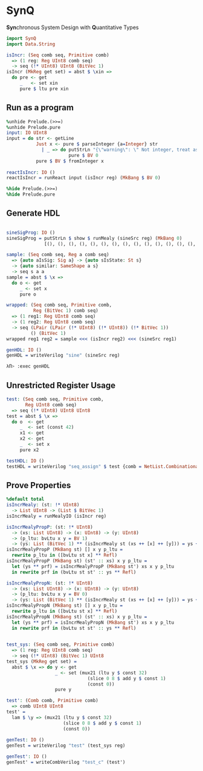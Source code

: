 # SynQ
**Syn**chronous System Design with **Q**uantitative Types

```idris
import SynQ
import Data.String
```

<!-- idris
import Data.List1
%hide Prelude.(>>=)
%hide Prelude.pure
%hide Data.Linear.Interface.seq
%hide Data.LState.(>>=)
%ambiguity_depth 8
-->

```idris
isIncr: (Seq comb seq, Primitive comb)
  => (1 reg: Reg UInt8 comb seq)
  -> seq (!* UInt8) UInt8 (BitVec 1)
isIncr (MkReg get set) = abst $ \xin =>
  do pre <- get
     _   <- set xin
     pure $ ltu pre xin
```

## Run as a program
```idris
%unhide Prelude.(>>=)
%unhide Prelude.pure
input: IO UInt8
input = do str <- getLine
           Just x <- pure $ parseInteger {a=Integer} str
             | _ => do putStrLn "{\"warning\": \" Not integer, treat as zero\"}\n" 
                       pure $ BV 0
           pure $ BV $ fromInteger x
           
reactIsIncr: IO ()
reactIsIncr = runReact input (isIncr reg) (MkBang $ BV 0)

%hide Prelude.(>>=)
%hide Prelude.pure
```

<!-- idris
%hint
lteSucc: (n:Nat) -> LTE n (S n)
lteSucc 0 = LTEZero
lteSucc (S k) = LTESucc (lteSucc k)

minusZero: (n:Nat) -> n = minus n 0
minusZero 0 = Refl
minusZero (S k) = Refl

lutGen': (Comb comb, Primitive comb)
     => (idx_width: Nat)
     -> (data_width: Nat)
     -> (List1 $ BitVec data_width)
     -> (start: comb () $ BitVec idx_width)
     -> comb () (BitVec idx_width) 
     -> comb () (BitVec data_width)
lutGen' idx_width data_width (x ::: []) start idx = const x
lutGen' idx_width data_width (x ::: (y :: xs)) start idx = 
  let next_start = rewrite minusZero idx_width 
                   in slice 0 idx_width $ add start $ const $ 1
  in mux21 (eq start idx) (const x) 
           (lutGen' idx_width data_width (y:::xs) next_start idx)


lutGen: (Comb comb, Primitive comb)
     => {idx_width: Nat}
     -> {data_width: Nat}
     -> (List1 $ BitVec data_width)
     -> comb () (BitVec idx_width) 
     -> comb () (BitVec data_width)
lutGen {idx_width} {data_width} xs idx 
  = lutGen' idx_width data_width xs (const $ 0) idx
  
sine: List1 UInt8
sine = (100) ::: [119, 138, 155, 170, 183, 192, 198, 200, 198, 192, 183, 170,
                  155, 138, 119, 100,  80,  61,  44,  29,  16,   7,   1,   0, 1,
                  7,   16,  29,  44,  61,  80]

sineSig: (Comb comb, Primitive comb)
     => comb () UInt8 -> comb () UInt8
sineSig idx = lutGen sine idx

sineSrc: (Seq comb seq, Primitive comb)
  => (1 reg: Reg UInt8 comb seq)
  -> seq (!* UInt8) () UInt8
sineSrc (MkReg get set) = 
  do cur_idx <- get
     o <- pure $ sineSig cur_idx
     _ <- set (mux21 (ltu cur_idx $ const $ 32)
                     (slice 0 8 $ add cur_idx $ const $ 1)
                     (const $ 0))
     pure o
-->

## Generate HDL
```idris

sineSigProg: IO ()
sineSigProg = putStrLn $ show $ runMealy (sineSrc reg) (MkBang 0) 
              [(), (), (), (), (), (), (), (), (), (), (), (), (), (), ()]

sample: (Seq comb seq, Reg a comb seq)
  => {auto aIsSig: Sig a} -> {auto sIsState: St s}
  -> {auto similar: SameShape a s}
  -> seq s a a
sample = abst $ \x => 
  do o <- get
     _ <- set x
     pure o

wrapped: (Seq comb seq, Primitive comb, 
          Reg (BitVec 1) comb seq)
  => (1 reg1: Reg UInt8 comb seq)
  -> (1 reg2: Reg UInt8 comb seq)
  -> seq (LPair (LPair (!* UInt8) (!* UInt8)) (!* BitVec 1)) 
         () (BitVec 1)
wrapped reg1 reg2 = sample <<< (isIncr reg2) <<< (sineSrc reg1)

genHDL: IO ()
genHDL = writeVerilog "sine" (sineSrc reg)
```

```bash
λΠ> :exec genHDL
```

## Unrestricted Register Usage

```idris
test: (Seq comb seq, Primitive comb, 
       Reg UInt8 comb seq)
  => seq (!* UInt8) UInt8 UInt8
test = abst $ \x => 
  do o  <- get
     _  <- set (const 42)
     x1 <- get
     x2 <- get
     _  <- set x
     pure x2

testHDL: IO ()
testHDL = writeVerilog "seq_assign" $ test {comb = NetList.Combinational}

```


## Prove Properties
```idris
%default total
isIncrMealy: (st: !* UInt8) 
  -> List UInt8 -> (List $ BitVec 1)
isIncrMealy = runMealyIO (isIncr reg)

isIncrMealyPropP: (st: !* UInt8) 
  -> (xs: List UInt8) -> (x: UInt8) -> (y: UInt8)
  -> (p_ltu: bvLtu x y = BV 1)
  -> (ys: List (BitVec 1) ** (isIncrMealy st (xs ++ [x] ++ [y])) = ys ++ [BV 1])
isIncrMealyPropP (MkBang st) [] x y p_ltu = 
  rewrite p_ltu in ([bvLtu st x] ** Refl)
isIncrMealyPropP (MkBang st) (st' :: xs) x y p_ltu = 
  let (ys ** prf) = isIncrMealyPropP (MkBang st') xs x y p_ltu
  in rewrite prf in (bvLtu st st' :: ys ** Refl)

isIncrMealyPropN: (st: !* UInt8) 
  -> (xs: List UInt8) -> (x: UInt8) -> (y: UInt8)
  -> (p_ltu: bvLtu x y = BV 0)
  -> (ys: List (BitVec 1) ** (isIncrMealy st (xs ++ [x] ++ [y])) = ys ++ [BV 0])
isIncrMealyPropN (MkBang st) [] x y p_ltu = 
  rewrite p_ltu in ([bvLtu st x] ** Refl)
isIncrMealyPropN (MkBang st) (st' :: xs) x y p_ltu = 
  let (ys ** prf) = isIncrMealyPropN (MkBang st') xs x y p_ltu
  in rewrite prf in (bvLtu st st' :: ys ** Refl)
      
```

```idris
test_sys: (Seq comb seq, Primitive comb)
  => (1 reg: Reg UInt8 comb seq)
  -> seq (!* UInt8) (BitVec 1) UInt8
test_sys (MkReg get set) = 
  abst $ \x => do y <- get
                  _ <- set (mux21 (ltu y $ const 32)
                              (slice 0 8 $ add y $ const 1)
                              (const 0))
                  pure y

test': (Comb comb, Primitive comb)
  => comb UInt8 UInt8
test' = 
  lam $ \y => (mux21 (ltu y $ const 32)
                     (slice 0 8 $ add y $ const 1)
                     (const 0))
                                                      
genTest: IO ()
genTest = writeVerilog "test" (test_sys reg)

genTest': IO ()
genTest' = writeCombVerilog "test_c" (test')
```
